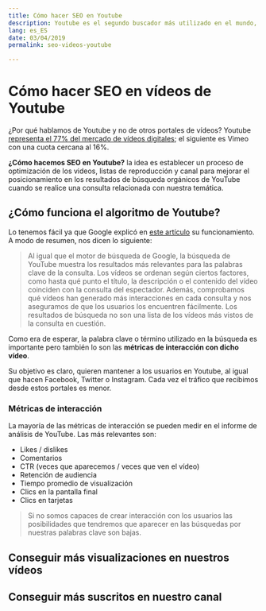 ```yaml
---
title: Cómo hacer SEO en Youtube
description: Youtube es el segundo buscador más utilizado en el mundo, ¿a qué esperas para potenciar el SEO de tus vídeos?
lang: es_ES
date: 03/04/2019
permalink: seo-videos-youtube

---
```


# Cómo hacer SEO en vídeos de Youtube

¿Por qué hablamos de Youtube y no de otros portales de vídeos? Youtube [representa el 77% del mercado de vídeos digitales](https://www.datanyze.com/market-share/online-video/youtube-market-share); el siguiente es Vimeo con una cuota cercana al 16%.

**¿Cómo hacemos SEO en Youtube?** la idea es establecer un proceso de optimización de los videos, listas de reproducción y canal para mejorar el posicionamiento en los resultados de búsqueda orgánicos de YouTube cuando se realice una consulta relacionada con nuestra temática.

## ¿Cómo funciona el algoritmo de Youtube?

Lo tenemos fácil ya que Google explicó en [este artículo](https://creatoracademy.youtube.com/page/lesson/discovery) su funcionamiento. A modo de resumen, nos dicen lo siguiente:

> Al igual que el motor de búsqueda de Google, la búsqueda de YouTube muestra los resultados más relevantes para las palabras clave de la consulta. Los vídeos se ordenan según ciertos factores, como hasta qué punto el título, la descripción o el contenido del vídeo coinciden con la consulta del espectador. Además, comprobamos qué vídeos han generado más interacciones en cada consulta y nos aseguramos de que los usuarios los encuentren fácilmente. Los resultados de búsqueda no son una lista de los vídeos más vistos de la consulta en cuestión.

Como era de esperar, la palabra clave o término utilizado en la búsqueda es importante pero también lo son las **métricas de interacción con dicho vídeo**.

Su objetivo es claro, quieren mantener a los usuarios en Youtube, al igual que hacen Facebook, Twitter o Instagram. Cada vez el tráfico que recibimos desde estos portales es menor.

### Métricas de interacción

La mayoría de las métricas de interacción se pueden medir en el informe de análisis de YouTube. Las más relevantes son: 

- Likes / dislikes
- Comentarios
- CTR (veces que aparecemos / veces que ven el vídeo)
- Retención de audiencia
- Tiempo promedio de visualización
- Clics en la pantalla final
- Clics en tarjetas

> Si no somos capaces de crear interacción con los usuarios las posibilidades que tendremos que aparecer en las búsquedas por nuestras palabras clave son bajas.

## Conseguir más visualizaciones en nuestros vídeos

## Conseguir más suscritos en nuestro canal
<!--stackedit_data:
eyJoaXN0b3J5IjpbLTExMTY4MTU3MTEsLTY1NDk5ODcxMCwxND
U3MzY4MjgwLC00ODIxMDczODZdfQ==
-->